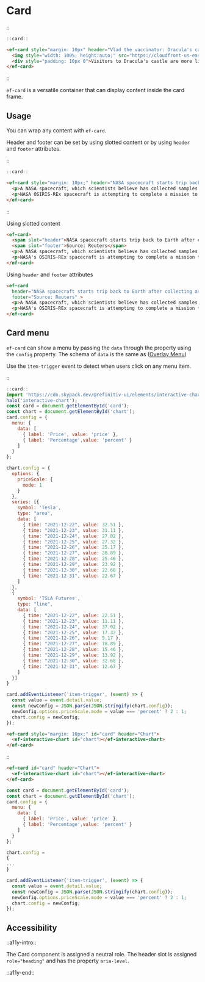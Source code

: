 <!--
type: page
title: Card
location: ./elements/card
layout: default
-->

# Card
::
```javascript
::card::
```
```html
<ef-card style="margin: 10px" header="Vlad the vaccinator: Dracula's castle lures visitors with COVID-19 jabs" footer="Source: Reuters">
  <img style="width: 100%; height:auto;" src="https://cloudfront-us-east-2.images.arcpublishing.com/reuters/FCGFMWQNF5MAZHNHQFVP5LUV3M.jpg">
  <div style="padding: 10px 0">Visitors to Dracula's castle are more likely to find puncture marks in their arms than their necks this month, after medics set up a COVID-19 vaccination centre at the Transylvanian attraction.</div>
</ef-card>
```
::

`ef-card` is a versatile container that can display content inside the card frame.

## Usage
You can wrap any content with `ef-card`.

Header and footer can be set by using slotted content or by using `header` and `footer` attributes.

::
```javascript
::card::
```
```html
<ef-card style="margin: 10px;" header="NASA spacecraft starts trip back to Earth after collecting asteroid samples" footer="Source: Reuters" >
  <p>A NASA spacecraft, which scientists believe has collected samples from an asteroid, began its two-year journey back to Earth on Monday.</p>
  <p>NASA OSIRIS-REx spacecraft is attempting to complete a mission to visit Bennu, a skyscraper-sized asteroid some 200 million miles (320 million km) from Earth, survey the surface, collect samples and deliver them back to Earth.</p>
</ef-card>
```
::

Using slotted content

```html
<ef-card>
  <span slot="header">NASA spacecraft starts trip back to Earth after collecting asteroid samples</span>
  <span slot="footer">Source: Reuters</span>
  <p>A NASA spacecraft, which scientists believe has collected samples from an asteroid, began its two-year journey back to Earth on Monday.</p>
  <p>NASA's OSIRIS-REx spacecraft is attempting to complete a mission to visit Bennu, a skyscraper-sized asteroid some 200 million miles (320 million km) from Earth, survey the surface, collect samples and deliver them back to Earth.</p>
</ef-card>
```

Using `header` and `footer` attributes
```html
<ef-card
  header="NASA spacecraft starts trip back to Earth after collecting asteroid samples"
  footer="Source: Reuters" >
  <p>A NASA spacecraft, which scientists believe has collected samples from an asteroid, began its two-year journey back to Earth on Monday.</p>
  <p>NASA's OSIRIS-REx spacecraft is attempting to complete a mission to visit Bennu, a skyscraper-sized asteroid some 200 million miles (320 million km) from Earth, survey the surface, collect samples and deliver them back to Earth.</p>
</ef-card>
```

## Card menu

`ef-card` can show a menu by passing the `data` through the property using the `config` property. The schema of `data` is the same as ([Overlay Menu](./elements/overlay-menu))

Use the `item-trigger` event to detect when users click on any menu item.

::
```javascript
::card::
import 'https://cdn.skypack.dev/@refinitiv-ui/elements/interactive-chart?min';
halo('interactive-chart');
const card = document.getElementById('card');
const chart = document.getElementById('chart');
card.config = {
  menu: {
    data: [
      { label: 'Price', value: 'price' },
      { label: 'Percentage',value: 'percent' }
    ]
  }
};

chart.config = {
  options: {
    priceScale: {
      mode: 1
    }
  },
  series: [{
    symbol: 'Tesla',
    type: "area",
    data: [
      { time: "2021-12-22", value: 32.51 },
      { time: "2021-12-23", value: 31.11 },
      { time: "2021-12-24", value: 27.02 },
      { time: "2021-12-25", value: 27.32 },
      { time: "2021-12-26", value: 25.17 },
      { time: "2021-12-27", value: 28.89 },
      { time: "2021-12-28", value: 25.46 },
      { time: "2021-12-29", value: 23.92 },
      { time: "2021-12-30", value: 22.68 },
      { time: "2021-12-31", value: 22.67 }
    ]
  },
  {
    symbol: 'TSLA Futures',
    type: "line",
    data: [
      { time: "2021-12-22", value: 22.51 },
      { time: "2021-12-23", value: 11.11 },
      { time: "2021-12-24", value: 37.02 },
      { time: "2021-12-25", value: 17.32 },
      { time: "2021-12-26", value: 5.17 },
      { time: "2021-12-27", value: 18.89 },
      { time: "2021-12-28", value: 15.46 },
      { time: "2021-12-29", value: 13.92 },
      { time: "2021-12-30", value: 32.68 },
      { time: "2021-12-31", value: 12.67 }
    ]
  }]
}

card.addEventListener('item-trigger', (event) => {
  const value = event.detail.value;
  const newConfig = JSON.parse(JSON.stringify(chart.config));
  newConfig.options.priceScale.mode = value === 'percent' ? 2 : 1;
  chart.config = newConfig;
});
```
```html
<ef-card style="margin: 10px;" id="card" header="Chart">
  <ef-interactive-chart id="chart"></ef-interactive-chart>
</ef-card>
```
::

```html
<ef-card id="card" header="Chart">
  <ef-interactive-chart id="chart"></ef-interactive-chart>
</ef-card>
```

```javascript
const card = document.getElementById('card');
const chart = document.getElementById('chart');
card.config = {
  menu: {
    data: [
      { label: 'Price', value: 'price' },
      { label: 'Percentage',value: 'percent' }
    ]
  }
};

chart.config =
{
...
}

card.addEventListener('item-trigger', (event) => {
  const value = event.detail.value;
  const newConfig = JSON.parse(JSON.stringify(chart.config));
  newConfig.options.priceScale.mode = value === 'percent' ? 2 : 1;
  chart.config = newConfig;
});

```

## Accessibility
::a11y-intro::

The Card component is assigned a neutral role. The header slot is assigned `role="heading"` and has the property `aria-level`. 

::a11y-end::

